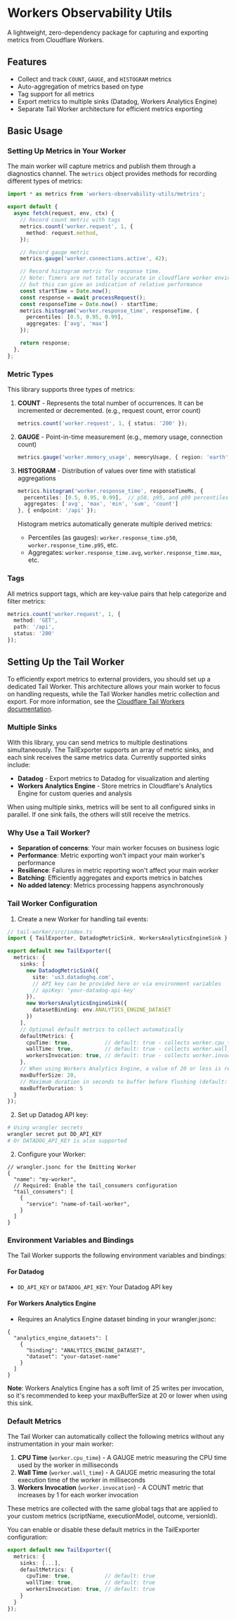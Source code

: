 # Workers Observability Utils

A lightweight, zero-dependency package for capturing and exporting metrics from Cloudflare Workers.

## Features

- Collect and track `COUNT`, `GAUGE`, and `HISTOGRAM` metrics
- Auto-aggregation of metrics based on type
- Tag support for all metrics
- Export metrics to multiple sinks (Datadog, Workers Analytics Engine)
- Separate Tail Worker architecture for efficient metrics exporting

## Basic Usage

### Setting Up Metrics in Your Worker

The main worker will capture metrics and publish them through a diagnostics channel. The `metrics` object provides methods for recording different types of metrics:

```typescript
import * as metrics from 'workers-observability-utils/metrics';

export default {
  async fetch(request, env, ctx) {
    // Record count metric with tags
    metrics.count('worker.request', 1, {
      method: request.method,
    });

    // Record gauge metric
    metrics.gauge('worker.connections.active', 42);

    // Record histogram metric for response time.
    // Note: Timers are not totally accurate in cloudflare worker environments
    // but this can give an indication of relative performance
    const startTime = Date.now();
    const response = await processRequest();
    const responseTime = Date.now() - startTime;
    metrics.histogram('worker.response_time', responseTime, {
      percentiles: [0.5, 0.95, 0.99],
      aggregates: ['avg', 'max']
    });

    return response;
  },
};
```

### Metric Types

This library supports three types of metrics:

1. **COUNT** - Represents the total number of occurrences. It can be incremented or decremented.  (e.g., request count, error count)
   ```typescript
   metrics.count('worker.request', 1, { status: '200' });
   ```

2. **GAUGE** - Point-in-time measurement (e.g., memory usage, connection count)
   ```typescript
   metrics.gauge('worker.memory_usage', memoryUsage, { region: 'earth' });
   ```

3. **HISTOGRAM** - Distribution of values over time with statistical aggregations
   ```typescript
   metrics.histogram('worker.response_time', responseTimeMs, {
     percentiles: [0.5, 0.95, 0.99],  // p50, p95, and p99 percentiles
     aggregates: ['avg', 'max', 'min', 'sum', 'count']
   }, { endpoint: '/api' });
   ```

   Histogram metrics automatically generate multiple derived metrics:
   - Percentiles (as gauges): `worker.response_time.p50`, `worker.response_time.p95`, etc.
   - Aggregates: `worker.response_time.avg`, `worker.response_time.max`, etc.

### Tags

All metrics support tags, which are key-value pairs that help categorize and filter metrics:

```typescript
metrics.count('worker.request', 1, {
  method: 'GET',
  path: '/api',
  status: '200'
});
```

## Setting Up the Tail Worker

To efficiently export metrics to external providers, you should set up a dedicated Tail Worker. This architecture allows your main worker to focus on handling requests, while the Tail Worker handles metric collection and export. For more information, see the [Cloudflare Tail Workers documentation](https://developers.cloudflare.com/workers/observability/logs/tail-workers/).

### Multiple Sinks

With this library, you can send metrics to multiple destinations simultaneously. The TailExporter supports an array of metric sinks, and each sink receives the same metrics data. Currently supported sinks include:

- **Datadog** - Export metrics to Datadog for visualization and alerting
- **Workers Analytics Engine** - Store metrics in Cloudflare's Analytics Engine for custom queries and analysis

When using multiple sinks, metrics will be sent to all configured sinks in parallel. If one sink fails, the others will still receive the metrics.

### Why Use a Tail Worker?

- **Separation of concerns**: Your main worker focuses on business logic
- **Performance**: Metric exporting won't impact your main worker's performance
- **Resilience**: Failures in metric reporting won't affect your main worker
- **Batching**: Efficiently aggregates and exports metrics in batches
- **No added latency**: Metrics processing happens asynchronously

### Tail Worker Configuration

1. Create a new Worker for handling tail events:

```typescript
// tail-worker/src/index.ts
import { TailExporter, DatadogMetricSink, WorkersAnalyticsEngineSink } from 'workers-observability-utils/tail';

export default new TailExporter({
  metrics: {
    sinks: [
      new DatadogMetricSink({
        site: 'us3.datadoghq.com',
        // API key can be provided here or via environment variables
        // apiKey: 'your-datadog-api-key'
      }),
      new WorkersAnalyticsEngineSink({
        datasetBinding: env.ANALYTICS_ENGINE_DATASET
      })
    ],
    // Optional default metrics to collect automatically
    defaultMetrics: {
      cpuTime: true,           // default: true - collects worker.cpu_time as a GAUGE
      wallTime: true,          // default: true - collects worker.wall_time as a GAUGE
      workersInvocation: true, // default: true - collects worker.invocation as a COUNT
    },
    // When using Workers Analytics Engine, a value of 20 or less is recommended due to soft limits
    maxBufferSize: 20,
    // Maximum duration in seconds to buffer before flushing (default: 5, max: 30)
    maxBufferDuration: 5
  }
});
```

2. Set up Datadog API key:

```bash
# Using wrangler secrets
wrangler secret put DD_API_KEY
# Or DATADOG_API_KEY is also supported
```

2. Configure your Worker:

```jsonc
// wrangler.jsonc for the Emitting Worker
{
  "name": "my-worker",
  // Required: Enable the tail_consumers configuration
  "tail_consumers": [
    {
      "service": "name-of-tail-worker",
    }
  ]
}
```

### Environment Variables and Bindings

The Tail Worker supports the following environment variables and bindings:

#### For Datadog
- `DD_API_KEY` or `DATADOG_API_KEY`: Your Datadog API key

#### For Workers Analytics Engine
- Requires an Analytics Engine dataset binding in your wrangler.jsonc:
```jsonc
{
  "analytics_engine_datasets": [
    {
      "binding": "ANALYTICS_ENGINE_DATASET",
      "dataset": "your-dataset-name"
    }
  ]
}
```

**Note**: Workers Analytics Engine has a soft limit of 25 writes per invocation, so it's recommended to keep your maxBufferSize at 20 or lower when using this sink.

### Default Metrics

The Tail Worker can automatically collect the following metrics without any instrumentation in your main worker:

1. **CPU Time** (`worker.cpu_time`) - A GAUGE metric measuring the CPU time used by the worker in milliseconds
2. **Wall Time** (`worker.wall_time`) - A GAUGE metric measuring the total execution time of the worker in milliseconds
3. **Workers Invocation** (`worker.invocation`) - A COUNT metric that increases by 1 for each worker invocation

These metrics are collected with the same global tags that are applied to your custom metrics (scriptName, executionModel, outcome, versionId).

You can enable or disable these default metrics in the TailExporter configuration:

```typescript
export default new TailExporter({
  metrics: {
    sinks: [...],
    defaultMetrics: {
      cpuTime: true,           // default: true
      wallTime: true,          // default: true
      workersInvocation: true, // default: true
    }
  }
});
```
